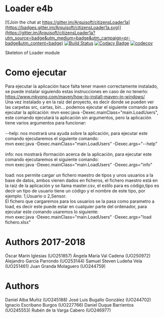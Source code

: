 # Loader e4b

[![Join the chat at https://gitter.im/Arquisoft/citizensLoader1a](https://badges.gitter.im/Arquisoft/citizensLoader1a.svg)](https://gitter.im/Arquisoft/citizensLoader1a?utm_source=badge&utm_medium=badge&utm_campaign=pr-badge&utm_content=badge)
[![Build Status](https://travis-ci.org/Arquisoft/citizensLoader1a.svg?branch=master)](https://travis-ci.org/Arquisoft/citizensLoader1a)
[![Codacy Badge](https://api.codacy.com/project/badge/Grade/e680327c40a44a6b8378a8171066e341)](https://www.codacy.com/app/jelabra/citizensLoader1a?utm_source=github.com&utm_medium=referral&utm_content=Arquisoft/citizensLoader1a&utm_campaign=badger)
[![codecov](https://codecov.io/gh/Arquisoft/citizensLoader1a/branch/master/graph/badge.svg)](https://codecov.io/gh/Arquisoft/citizensLoader1a)

Skeleton of Loader module

# Como ejecutar
Para ejecutar la aplicación hace falta tener maven correctamente instalado, se puede instalar siguiendo estas instrucciones en caso de no tenerlo: https://www.mkyong.com/maven/how-to-install-maven-in-windows/ <br>
Una vez instalado y en la raiz del proyecto, es decir donde se pueden ver las carpetas src, cartas, bin... podemos ejecutar el siguiente comando para ejecutar la aplicación: mvn exec:java -Dexec.mainClass="main.LoadUsers", este comando ejecutará la aplicación sin argumentos, pero la aplicación tiene varios argumentos para funcionar:<br>
<br>
--help: nos mostrará una ayuda sobre la aplicación, para ejecutar este comando ejecutaremos el siguiente comando:<br>
mvn exec:java -Dexec.mainClass="main.LoadUsers" -Dexec.args="--help"<br>
<br>
info: nos mostrará iformación acerca de la aplicación, para ejecutar este comando ejecutaremos el siguiente comando:<br>
mvn exec:java -Dexec.mainClass="main.LoadUsers" -Dexec.args="info"<br>
<br>
load: nos permite cargar un fichero maestro de tipos y unos usuarios a la base de datos, ambos vienen dados en ficheros, el fichero maestro está en la raiz de la aplicación y se llama master.csv, el estilo para es código,tipo es decir un tipo de usuario tiene un código y 			el nombre de este tipo, por ejemplo: 1,Usuario o 2,Sensor.<br>
El fichero que cargaremos para los usuarios se la pasa como parametro a load, es decir este puede estar en cualquier parte del ordenador, para ejecutar este comando usaremos lo siguiente:<br>
mvn exec:java -Dexec.mainClass="main.LoadUsers" -Dexec.args="load fichero.xlsx"

# Authors 2017-2018  
Óscar Marín Iglesias (UO251857)
Ángela María Val Cadena (UO250972)
Alejandro García Parrondo (UO253144)
Samuel Steven Ludeña Vela (UO251461)
Juan Granda Molaguero (UO244759)

# Authors

Daniel Alba Muñiz (UO245188)
José Luis Bugallo González (UO244702)
Ignacio Escribano Burgos (UO227766)
Daniel Duque Barrientos (UO245553)
Rubén de la Varga Cabero (UO246977)
